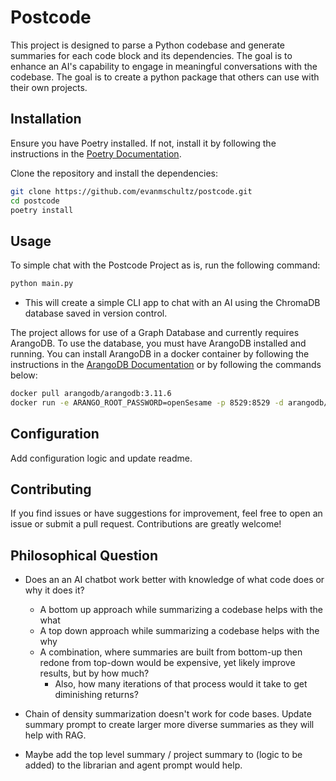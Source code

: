 # Postcode

This project is designed to parse a Python codebase and generate summaries for each code block and its dependencies. The goal is to enhance an AI's capability to engage in meaningful conversations with the codebase. The goal is to create a python package that others can use with their own projects.

## Installation

Ensure you have Poetry installed. If not, install it by following the instructions in the [Poetry Documentation](https://python-poetry.org/docs/).

Clone the repository and install the dependencies:

```bash
git clone https://github.com/evanmschultz/postcode.git
cd postcode
poetry install
```

## Usage

To simple chat with the Postcode Project as is, run the following command:

```bash
python main.py
```

-   This will create a simple CLI app to chat with an AI using the ChromaDB database saved in version control.

The project allows for use of a Graph Database and currently requires ArangoDB. To use the database, you must have ArangoDB installed and running. You can install ArangoDB in a docker container by following the instructions in the [ArangoDB Documentation](https://hub.docker.com/_/arangodb/) or by following the commands below:

```bash
docker pull arangodb/arangodb:3.11.6
docker run -e ARANGO_ROOT_PASSWORD=openSesame -p 8529:8529 -d arangodb/arangodb:3.11.6
```

## Configuration

Add configuration logic and update readme.

## Contributing

If you find issues or have suggestions for improvement, feel free to open an issue or submit a pull request. Contributions are greatly welcome!

## Philosophical Question

-   Does an an AI chatbot work better with knowledge of what code does or why it does it?

    -   A bottom up approach while summarizing a codebase helps with the what
    -   A top down approach while summarizing a codebase helps with the why
    -   A combination, where summaries are built from bottom-up then redone from top-down would be expensive, yet likely improve results, but by how much?
        -   Also, how many iterations of that process would it take to get diminishing returns?

-   Chain of density summarization doesn't work for code bases. Update summary prompt to create larger more diverse summaries as they will help with RAG.
-   Maybe add the top level summary / project summary to (logic to be added) to the librarian and agent prompt would help.

<!-- ## License

This project is licensed under the [MIT License](LICENSE). -->
